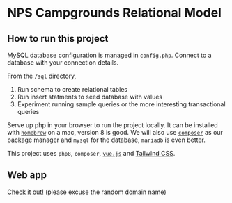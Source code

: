 # NPS Campgrounds Relational Model

## How to run this project

MySQL database configuration is managed in `config.php`. Connect to a database with your connection details.

From the `/sql` directory,
1. Run schema to create relational tables
2. Run insert statments to seed database with values
3. Experiment running sample queries or the more interesting transactional queries

Serve up php in your browser to run the project locally. It can be installed with [`homebrew`](https://brew.sh/) on a mac, version 8 is good. We will also use [`composer`](https://getcomposer.org/) as our package manager and `mysql` for the database, `mariadb` is even better.

This project uses `php8`, `composer`, [`vue.js`](https://vuejs.org/) and [Tailwind CSS](https://tailwindcss.com/).

## Web app

[Check it out!](https://oregunclub.com/) (please excuse the random domain name)